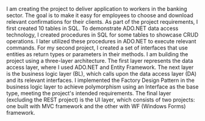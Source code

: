 I am creating the project to deliver application to workers in the banking sector. The goal is to make it easy for employees to choose and download relevant confirmations for their clients.
As part of the project requirements, I first created 10 tables in SQL. To demonstrate ADO.NET data access technology, I created procedures in SQL for some tables to showcase CRUD operations. I later utilized these procedures in ADO.NET to execute relevant commands. For my second project, I created a set of interfaces that use entities as return types or parameters in their methods.
I am building the project using a three-layer architecture. The first layer represents the data access layer, where I used ADO.NET and Entity Framework. The next layer is the business logic layer (BL), which calls upon the data access layer (DA) and its relevant interfaces. I implemented the Factory Design Pattern in the business logic layer to achieve polymorphism using an Interface as the base type, meeting the project's intended requirements. The final layer (excluding the REST project) is the UI layer, which consists of two projects: one built with MVC framework and the other with WF (Windows Forms) framework.
